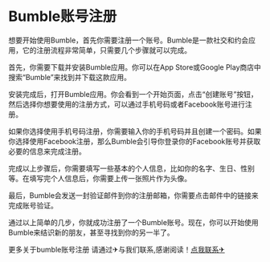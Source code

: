 # Bumble账号注册

想要开始使用Bumble，首先你需要注册一个账号。Bumble是一款社交和约会应用，它的注册流程非常简单，只需要几个步骤就可以完成。

首先，你需要下载并安装Bumble应用。你可以在App Store或Google Play商店中搜索“Bumble”来找到并下载这款应用。

安装完成后，打开Bumble应用。你会看到一个开始页面，点击“创建账号”按钮，然后选择你想要使用的注册方式，可以通过手机号码或者Facebook账号进行注册。

如果你选择使用手机号码注册，你需要输入你的手机号码并且创建一个密码。如果你选择使用Facebook注册，那么Bumble会引导你登录你的Facebook账号并获取必要的信息来完成注册。

完成以上步骤后，你需要填写一些基本的个人信息，比如你的名字、生日、性别等。在填写完个人信息后，你需要上传一张照片作为头像。

最后，Bumble会发送一封验证邮件到你的注册邮箱，你需要点击邮件中的链接来完成账号验证。

通过以上简单的几步，你就成功注册了一个Bumble账号。现在，你可以开始使用Bumble来结识新的朋友，甚至寻找到你的另一半了。

更多关于bumble账号注册 请通过✈与我们联系,感谢阅读！[点我联系✈](https://file.G208.com)